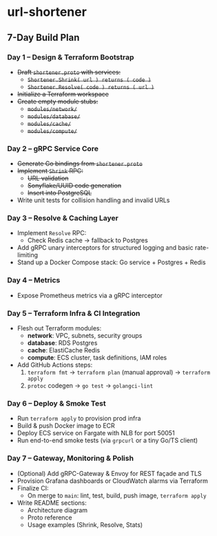 # url-shortener
## 7-Day Build Plan

### Day 1 – Design & Terraform Bootstrap
- ~~Draft `shortener.proto` with services:~~
  - ~~`Shortener.Shrink( url ) returns ( code )`~~
  - ~~`Shortener.Resolve( code ) returns ( url )`~~
- ~~Initialize a Terraform workspace~~
- ~~Create empty module stubs:~~
  - ~~`modules/network/`~~
  - ~~`modules/database/`~~
  - ~~`modules/cache/`~~
  - ~~`modules/compute/`~~

### Day 2 – gRPC Service Core
- ~~Generate Go bindings from `shortener.proto`~~
- ~~Implement `Shrink` RPC:~~
  - ~~URL validation~~
  - ~~Sonyflake/UUID code generation~~
  - ~~Insert into PostgreSQL~~
- Write unit tests for collision handling and invalid URLs

### Day 3 – Resolve & Caching Layer
- Implement `Resolve` RPC:
  - Check Redis cache → fallback to Postgres
- Add gRPC unary interceptors for structured logging and basic rate-limiting
- Stand up a Docker Compose stack: Go service + Postgres + Redis

### Day 4 – Metrics
- Expose Prometheus metrics via a gRPC interceptor

### Day 5 – Terraform Infra & CI Integration
- Flesh out Terraform modules:
  - **network**: VPC, subnets, security groups  
  - **database**: RDS Postgres  
  - **cache**: ElastiCache Redis  
  - **compute**: ECS cluster, task definitions, IAM roles  
- Add GitHub Actions steps:
  1. `terraform fmt` → `terraform plan` (manual approval) → `terraform apply`
  2. `protoc` codegen → `go test` → `golangci-lint`

### Day 6 – Deploy & Smoke Test
- Run `terraform apply` to provision prod infra
- Build & push Docker image to ECR
- Deploy ECS service on Fargate with NLB for port 50051
- Run end-to-end smoke tests (via `grpcurl` or a tiny Go/TS client)

### Day 7 – Gateway, Monitoring & Polish
- (Optional) Add gRPC-Gateway & Envoy for REST façade and TLS
- Provision Grafana dashboards or CloudWatch alarms via Terraform
- Finalize CI:
  - On merge to `main`: lint, test, build, push image, `terraform apply`
- Write README sections:
  - Architecture diagram
  - Proto reference
  - Usage examples (Shrink, Resolve, Stats)
